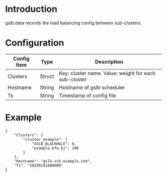 # Introduction

gslb.data records the load balancing config between sub-clusters. 

# Configuration

| Config Item | Type   | Description                                                  |
| ----------- | ------ | ------------------------------------------------------------ |
| Clusters    | Struct | Key: cluster name. Value: weight for each sub-cluster        |
| Hostname    | String | Hostname of gslb scheduler                                   |
| Ts          | String | Timestamp of config file                                     |

# Example

```
{
    "Clusters": {
        "cluster_example": {
            "GSLB_BLACKHOLE": 0,
            "example.bfe.bj": 100
        }
    },
    "Hostname": "gslb-sch.example.com",
    "Ts": "20190101000000"
}
```


